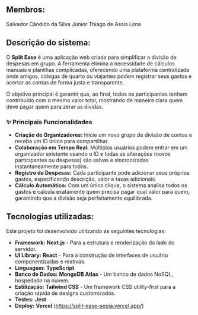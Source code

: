 ## Membros:
  Salvador Cândido da Silva Júnior
  Thiago de Assis Lima

## Descrição do sistema:

O **Split Ease** é uma aplicação web criada para simplificar a divisão de despesas em grupo. A ferramenta elimina a necessidade de cálculos manuais e planilhas complicadas, oferecendo uma plataforma centralizada onde amigos, colegas de quarto ou viajantes podem registrar seus gastos e acertar as contas de forma justa e transparente.

O objetivo principal é garantir que, ao final, todos os participantes tenham contribuído com o mesmo valor total, mostrando de maneira clara quem deve pagar quem para zerar as dívidas.

### ✨ Principais Funcionalidades

* **Criação de Organizadores:** Inicie um novo grupo de divisão de contas e receba um ID único para compartilhar.
* **Colaboração em Tempo Real:** Múltiplos usuários podem entrar em um organizador existente usando o ID e todas as alterações (novos participantes ou despesas) são salvas e sincronizadas instantaneamente para todos.
* **Registro de Despesas:** Cada participante pode adicionar seus próprios gastos, especificando descrição, valor e taxas adicionais.
* **Cálculo Automático:** Com um único clique, o sistema analisa todos os gastos e calcula exatamente quem precisa pagar qual valor para quem, garantindo que a divisão seja perfeitamente equilibrada.


## Tecnologias utilizadas:
Este projeto foi desenvolvido utilizando as seguintes tecnologias:

* **Framework:** **Next.js** - Para a estrutura e renderização do lado do servidor.
* **UI Library:** **React** - Para a construção de interfaces de usuário componentizadas e reativas.
* **Linguagem:** **TypeScript**
* **Banco de Dados:** **MongoDB Atlas** - Um banco de dados NoSQL, hospedado na nuvem.
* **Estilização:** **Tailwind CSS** - Um framework CSS utility-first para a criação rápida de designs customizados.
* **Testes:** **Jest**
* **Deploy:** **Vercel** (https://split-ease-sepia.vercel.app/)
